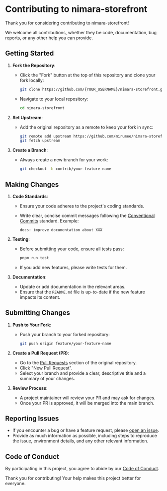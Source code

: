 # Contributing to nimara-storefront

Thank you for considering contributing to nimara-storefront!

We welcome all contributions, whether they be code, documentation, bug reports, or any other help you can provide.

## Getting Started

1. **Fork the Repository**:

   - Click the "Fork" button at the top of this repository and clone your fork locally:

     ```bash
     git clone https://github.com/{YOUR_USERNAME}/nimara-storefront.git
     ```

   - Navigate to your local repository:

     ```bash
     cd nimara-storefront
     ```

2. **Set Upstream**:

   - Add the original repository as a remote to keep your fork in sync:

     ```bash
     git remote add upstream https://github.com/mirumee/nimara-storefront.git
     git fetch upstream
     ```

3. **Create a Branch**:

   - Always create a new branch for your work:

     ```bash
     git checkout -b contrib/your-feature-name
     ```

## Making Changes

1. **Code Standards**:

   - Ensure your code adheres to the project's coding standards.
   - Write clear, concise commit messages following the [Conventional Commits](https://www.conventionalcommits.org/) standard. Example:

     ```git
     docs: improve documentation about XXX
     ```

2. **Testing**:

   - Before submitting your code, ensure all tests pass:

     ```bash
     pnpm run test
     ```

   - If you add new features, please write tests for them.

3. **Documentation**:
   - Update or add documentation in the relevant areas.
   - Ensure that the `README.md` file is up-to-date if the new feature impacts its content.

## Submitting Changes

1. **Push to Your Fork**:

   - Push your branch to your forked repository:

     ```bash
     git push origin feature/your-feature-name
     ```

2. **Create a Pull Request (PR)**:

   - Go to the [Pull Requests](https://github.com/mirumee/nimara-storefront/pulls) section of the original repository.
   - Click "New Pull Request".
   - Select your branch and provide a clear, descriptive title and a summary of your changes.

3. **Review Process**:
   - A project maintainer will review your PR and may ask for changes.
   - Once your PR is approved, it will be merged into the main branch.

## Reporting Issues

- If you encounter a bug or have a feature request, please [open an issue](https://github.com/mirumee/nimara-storefront/issues).
- Provide as much information as possible, including steps to reproduce the issue, environment details, and any other relevant information.

## Code of Conduct

By participating in this project, you agree to abide by our [Code of Conduct](CODE_OF_CONDUCT.md).

Thank you for contributing! Your help makes this project better for everyone.

